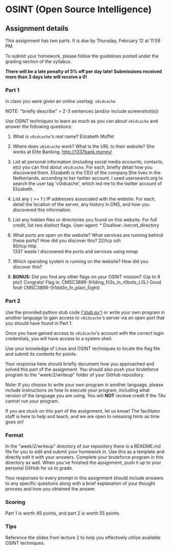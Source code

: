 OSINT (Open Source Intelligence)
======

## Assignment details

This assignment has two parts. It is due by Thursday, February 12 at 11:59 PM.

To submit your homework, please follow the guidelines posted under the grading section of the syllabus.

**There will be a late penalty of 5% off per day late! Submissions received more than 3 days late will receive a 0!**

### Part 1

In class you were given an online usertag: `v0idcache`

NOTE: "briefly describe" = 2-3 sentences (and/or include screenshot(s))

Use OSINT techniques to learn as much as you can about `v0idcache` and answer the following questions:

1. What is `v0idcache`'s real name? Elizabeth Moffet

2. Where does `v0idcache` work? What is the URL to their website? She works at Elite Banking. http://1337bank.money/

3. List all personal information (including social media accounts, contacts, etc) you can find about `v0idcache`. For each, briefly detail how you discovered them.
Elizabeth is the CEO of the company.She lives in the Netherlands, according to her twitter account. I used usersearch.org to search the user tag 'v0idcache', which led me to the twitter account of Elizabeth.

4. List any ( >= 1 ) IP addresses associated with the website. For each, detail the location of the server, any history in DNS, and how you discovered this information.

5. List any hidden files or directories you found on this website. For full credit, list *two* distinct flags.
User-agent: *
Disallow: /secret_directory

6. What ports are open on the website? What services are running behind these ports? How did you discover this?
22/tcp  ssh       
80/tcp  http  
1337    waste
I discovered the ports and services using nmap
7. Which operating system is running on the website? How did you discover this?

8. **BONUS:** Did you find any other flags on your OSINT mission? (Up to 9 pts!)
Congrats! Flag is: CMSC389R-{h1ding_fil3s_in_r0bots_L0L}
Good find! CMSC389R-{h1dd3n_1n_plain_5ight}
### Part 2

Use the provided python stub code [('stub.py')](stub.py) or write your own program in another language to gain access to `v0idcache`'s server via an open port that you should have found in Part 1.

Once you have gained access to `v0idcache`'s account with the correct login credentials, you will have access to a system shell.

Use your knowledge of Linux and OSINT techniques to locate the flag file and submit its contents for points.

Your response here should briefly document how you approached and solved this part of the assignment. You should also push your bruteforce program to the "week/2/writeup" folder of your GitHub repository.

Note: If you choose to write your own program in another language, please include instructions on how to execute your program, including what version of the language you are using. You will **NOT** receive credit if the TAs cannot run your program.

If you are stuck on this part of the assignment, let us know! The facilitator staff is here to help and teach, and we are open to releasing hints as time goes on!

### Format
In the "week/2/writeup" directory of our repository there is a README.md file for you to edit and submit your homework in. Use this as a template and directly edit it with your answers. Complete your bruteforce program in this directory as well. When you've finished the assignment, push it up to your personal GitHub for us to grade.

Your responses to every prompt in this assignment should include answers to any specific questions along with a brief explanation of your thought process and how you obtained the answer.

### Scoring

Part 1 is worth 45 points, and part 2 is worth 55 points.

### Tips

Reference the slides from lecture 2 to help you effectively utilize available OSINT techniques.
